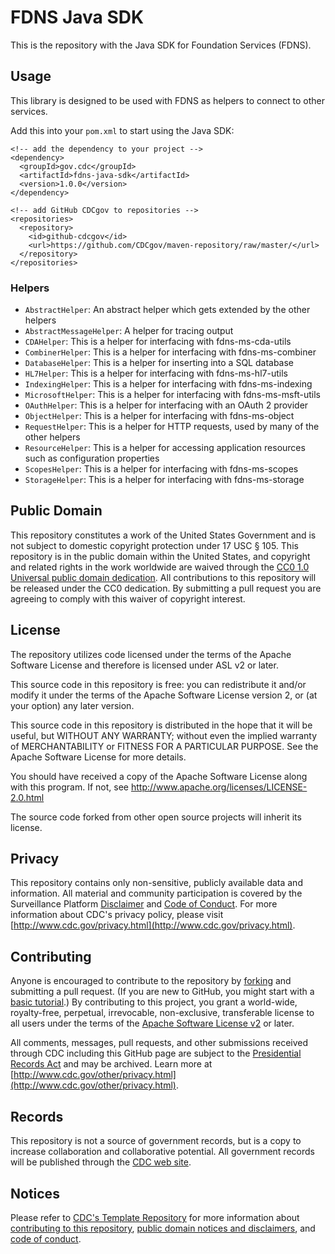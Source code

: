 # FDNS Java SDK
This is the repository with the Java SDK for Foundation Services (FDNS).

## Usage
This library is designed to be used with FDNS as helpers to connect to other services.

Add this into your `pom.xml` to start using the Java SDK:

```
<!-- add the dependency to your project -->
<dependency>
  <groupId>gov.cdc</groupId>
  <artifactId>fdns-java-sdk</artifactId>
  <version>1.0.0</version>
</dependency>

<!-- add GitHub CDCgov to repositories -->
<repositories>
  <repository>
    <id>github-cdcgov</id>
    <url>https://github.com/CDCgov/maven-repository/raw/master/</url>
  </repository>
</repositories>
```

### Helpers

* `AbstractHelper`: An abstract helper which gets extended by the other helpers
* `AbstractMessageHelper`: A helper for tracing output
* `CDAHelper`: This is a helper for interfacing with fdns-ms-cda-utils
* `CombinerHelper`: This is a helper for interfacing with fdns-ms-combiner
* `DatabaseHelper`: This is a helper for inserting into a SQL database
* `HL7Helper`: This is a helper for interfacing with fdns-ms-hl7-utils
* `IndexingHelper`: This is a helper for interfacing with fdns-ms-indexing
* `MicrosoftHelper`: This is a helper for interfacing with fdns-ms-msft-utils
* `OAuthHelper`: This is a helper for interfacing with an OAuth 2 provider
* `ObjectHelper`: This is a helper for interfacing with fdns-ms-object
* `RequestHelper`: This is a helper for HTTP requests, used by many of the other helpers
* `ResourceHelper`: This is a helper for accessing application resources such as configuration properties
* `ScopesHelper`: This is a helper for interfacing with fdns-ms-scopes
* `StorageHelper`: This is a helper for interfacing with fdns-ms-storage

## Public Domain
This repository constitutes a work of the United States Government and is not
subject to domestic copyright protection under 17 USC § 105. This repository is in
the public domain within the United States, and copyright and related rights in
the work worldwide are waived through the [CC0 1.0 Universal public domain dedication](https://creativecommons.org/publicdomain/zero/1.0/).
All contributions to this repository will be released under the CC0 dedication. By
submitting a pull request you are agreeing to comply with this waiver of
copyright interest.

## License
The repository utilizes code licensed under the terms of the Apache Software
License and therefore is licensed under ASL v2 or later.

This source code in this repository is free: you can redistribute it and/or modify it under
the terms of the Apache Software License version 2, or (at your option) any
later version.

This source code in this repository is distributed in the hope that it will be useful, but WITHOUT ANY
WARRANTY; without even the implied warranty of MERCHANTABILITY or FITNESS FOR A
PARTICULAR PURPOSE. See the Apache Software License for more details.

You should have received a copy of the Apache Software License along with this
program. If not, see http://www.apache.org/licenses/LICENSE-2.0.html

The source code forked from other open source projects will inherit its license.


## Privacy
This repository contains only non-sensitive, publicly available data and
information. All material and community participation is covered by the
Surveillance Platform [Disclaimer](https://github.com/CDCgov/template/blob/master/DISCLAIMER.md)
and [Code of Conduct](https://github.com/CDCgov/template/blob/master/code-of-conduct.md).
For more information about CDC's privacy policy, please visit [http://www.cdc.gov/privacy.html](http://www.cdc.gov/privacy.html).

## Contributing
Anyone is encouraged to contribute to the repository by [forking](https://help.github.com/articles/fork-a-repo)
and submitting a pull request. (If you are new to GitHub, you might start with a
[basic tutorial](https://help.github.com/articles/set-up-git).) By contributing
to this project, you grant a world-wide, royalty-free, perpetual, irrevocable,
non-exclusive, transferable license to all users under the terms of the
[Apache Software License v2](http://www.apache.org/licenses/LICENSE-2.0.html) or
later.

All comments, messages, pull requests, and other submissions received through
CDC including this GitHub page are subject to the [Presidential Records Act](http://www.archives.gov/about/laws/presidential-records.html)
and may be archived. Learn more at [http://www.cdc.gov/other/privacy.html](http://www.cdc.gov/other/privacy.html).

## Records
This repository is not a source of government records, but is a copy to increase
collaboration and collaborative potential. All government records will be
published through the [CDC web site](http://www.cdc.gov).

## Notices
Please refer to [CDC's Template Repository](https://github.com/CDCgov/template)
for more information about [contributing to this repository](https://github.com/CDCgov/template/blob/master/CONTRIBUTING.md),
[public domain notices and disclaimers](https://github.com/CDCgov/template/blob/master/DISCLAIMER.md),
and [code of conduct](https://github.com/CDCgov/template/blob/master/code-of-conduct.md).
